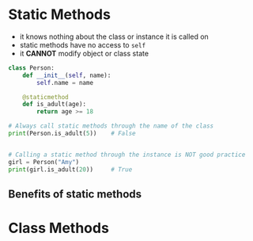 
# Static Methods
* it knows nothing about the class or instance it is called on
* static methods have no access to `self`
* it **CANNOT** modify object or class state

```python
class Person:
    def __init__(self, name):
        self.name = name

    @staticmethod
    def is_adult(age):
        return age >= 18

# Always call static methods through the name of the class
print(Person.is_adult(5))    # False


# Calling a static method through the instance is NOT good practice
girl = Person("Amy")
print(girl.is_adult(20))     # True
```

## Benefits of static methods

# Class Methods